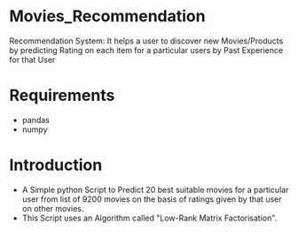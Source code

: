 # Movies_Recommendation
Recommendation System: It helps a user to discover new Movies/Products by predicting Rating on each item for a particular users by Past Experience for that User
# Requirements
* pandas
* numpy
# Introduction
* A Simple python Script to Predict 20 best suitable movies for a particular user from list of 9200 movies on the basis of ratings given by that user on other movies.
* This Script uses an Algorithm called "Low-Rank Matrix Factorisation".


